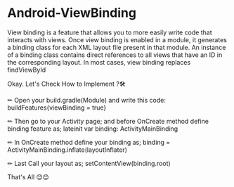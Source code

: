 # Android-ViewBinding
 View binding is a feature that allows you to more easily write code that interacts with views. Once view binding is enabled in a module, it generates a binding class for each XML layout file present in that module. An instance of a binding class contains direct references to all views that have an ID in the corresponding layout.  In most cases, view binding replaces findViewById
 
Okay. Let's Check How to Implement ?🛠

✏ Open your build.gradle(Module) and write this code: buildFeatures{viewBinding = true}

✏ Then go to your Activity page; and before OnCreate method define binding feature as; lateinit var binding: ActivityMainBinding

✏ In OnCreate method define your binding as; binding = ActivityMainBinding.inflate(layoutInflater)

✏ Last Call your layout as; setContentView(binding.root)

That's All 😊😊
